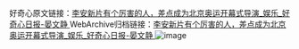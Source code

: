 好奇心原文链接：[李安新片有个厉害的人，差点成为北京奥运开幕式导演_娱乐_好奇心日报-晏文静 ](https://www.qdaily.com/articles/11500.html)
WebArchive归档链接：[李安新片有个厉害的人，差点成为北京奥运开幕式导演_娱乐_好奇心日报-晏文静 ](http://web.archive.org/web/20190623170654/https://www.qdaily.com/articles/11500.html)
![image](http://ww3.sinaimg.cn/large/007d5XDply1g3wa7jxr5ej30u02rr1kx)